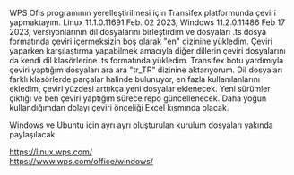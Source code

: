 WPS Ofis programının yerelleştirilmesi için Transifex platformunda çeviri yapmaktayım. Linux 11.1.0.11691 Feb. 02 2023, Windows 11.2.0.11486 Feb 17 2023, versiyonlarının dil dosyalarını birleştirdim ve dosyaları .ts dosya formatında çeviri içermeksizin boş olarak "en" dizinine yükledim. Çeviri yaparken karşılaştırma yapabilmek amacıyla diğer dillerin çeviri dosyalarını da kendi dil klasörlerine .ts formatında yükledim. Transifex botu yardımıyla çeviri yaptığım dosyaları ara ara "tr_TR" dizinine aktarıyorum. Dil dosyaları farklı klasörlerde parçalar halinde bulunuyor, en fazla kullanılanlarını ekledim, çeviri yüzdesi arttıkça yeni dosyalar eklenecek.
Yeni sürümler çıktığı ve ben çeviri yaptığım sürece repo güncellenecek. Daha yoğun kullandığımdan dolayı çeviri önceliği Excel kısmında olacak.

Windows ve Ubuntu için ayrı ayrı oluşturulan kurulum dosyaları yakında paylaşılacak.


https://linux.wps.com/    
https://www.wps.com/office/windows/
